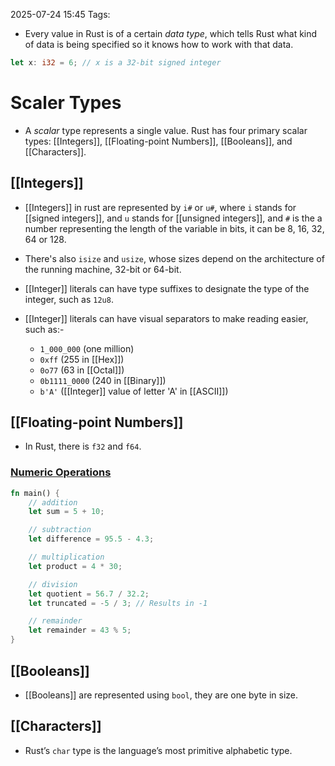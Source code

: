 2025-07-24 15:45
Tags: 

- Every value in Rust is of a certain _data type_, which tells Rust what kind of data is being specified so it knows how to work with that data.

```rust
let x: i32 = 6; // x is a 32-bit signed integer
```

# Scaler Types

- A _scalar_ type represents a single value. Rust has four primary scalar types: [[Integers]], [[Floating-point Numbers]], [[Booleans]], and [[Characters]].

## [[Integers]]

- [[Integers]] in rust are represented by `i#` or `u#`, where `i` stands for [[signed integers]], and `u` stands for [[unsigned integers]], and `#` is the a number representing the length of the variable in bits, it can be 8, 16, 32, 64 or 128.

- There's also `isize` and `usize`, whose sizes depend on the architecture of the running machine, 32-bit or 64-bit.

- [[Integer]] literals can have type suffixes to designate the type of the integer, such as `12u8`.

- [[Integer]] literals can have visual separators to make reading easier, such as:-
	- `1_000_000` (one million)
	- `0xff` (255 in [[Hex]])
	- `0o77` (63 in [[Octal]])
	- `0b1111_0000` (240 in [[Binary]])
	- `b'A'` ([[Integer]] value of letter 'A' in [[ASCII]])

## [[Floating-point Numbers]]

- In Rust, there is `f32` and `f64`.

### [Numeric Operations](https://doc.rust-lang.org/book/ch03-02-data-types.html#numeric-operations)

```rust
fn main() {
    // addition
    let sum = 5 + 10;

    // subtraction
    let difference = 95.5 - 4.3;

    // multiplication
    let product = 4 * 30;

    // division
    let quotient = 56.7 / 32.2;
    let truncated = -5 / 3; // Results in -1

    // remainder
    let remainder = 43 % 5;
}
```

## [[Booleans]]

- [[Booleans]] are represented using `bool`, they are one byte in size.

## [[Characters]]

- Rust’s `char` type is the language’s most primitive alphabetic type.